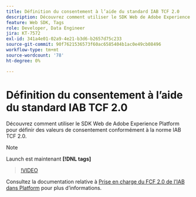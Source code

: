 ```yaml
---
title: Définition du consentement à l’aide du standard IAB TCF 2.0
description: Découvrez comment utiliser le SDK Web de Adobe Experience Platform pour définir des valeurs de consentement conformément à la norme IAB TCF 2.0.
feature: Web SDK, Tags
role: Developer, Data Engineer
jira: KT-7572
exl-id: 341a4e01-02a9-4e21-b3d6-b2657d75c233
source-git-commit: 90f7621536573f60ac6585404b1ac0e49cb08496
workflow-type: tm+mt
source-wordcount: '78'
ht-degree: 0%

---
```


# Définition du consentement à l’aide du standard IAB TCF 2.0

Découvrez comment utiliser le SDK Web de Adobe Experience Platform pour définir des valeurs de consentement conformément à la norme IAB TCF 2.0.

>[!NOTE]
>
> Launch est maintenant **[!DNL tags]**

>[!VIDEO](https://video.tv.adobe.com/v/332695/?quality=12&learn=on)

Consultez la documentation relative à [Prise en charge du FCF 2.0 de l’IAB dans Platform](https://experienceleague.adobe.com/docs/experience-platform/landing/governance-privacy-security/consent/iab/overview.html) pour plus d’informations.

